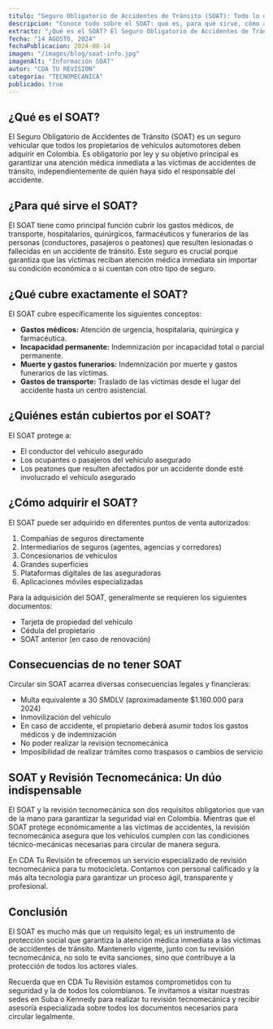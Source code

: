 ```yaml
---
titulo: "Seguro Obligatorio de Accidentes de Tránsito (SOAT): Todo lo que necesitas saber"
descripcion: "Conoce todo sobre el SOAT: qué es, para qué sirve, cómo adquirirlo, qué cubre y por qué es obligatorio para todos los vehículos en Colombia."
extracto: "¿Qué es el SOAT? El Seguro Obligatorio de Accidentes de Tránsito (SOAT) es un seguro vehicular que todos los propietarios de vehículos automotores deben adquirir en Colombia. Es obligatorio por ley y su objetivo principal es garantizar una atención médica..."
fecha: "14 AGOSTO, 2024"
fechaPublicacion: 2024-08-14
imagen: "/images/blog/soat-info.jpg"
imagenAlt: "Información SOAT"
autor: "CDA TU REVISION"
categoria: "TECNOMECANICA"
publicado: true
---
```


## ¿Qué es el SOAT?

El Seguro Obligatorio de Accidentes de Tránsito (SOAT) es un seguro vehicular que todos los propietarios de vehículos automotores deben adquirir en Colombia. Es obligatorio por ley y su objetivo principal es garantizar una atención médica inmediata a las víctimas de accidentes de tránsito, independientemente de quién haya sido el responsable del accidente.

## ¿Para qué sirve el SOAT?

El SOAT tiene como principal función cubrir los gastos médicos, de transporte, hospitalarios, quirúrgicos, farmacéuticos y funerarios de las personas (conductores, pasajeros o peatones) que resulten lesionadas o fallecidas en un accidente de tránsito. Este seguro es crucial porque garantiza que las víctimas reciban atención médica inmediata sin importar su condición económica o si cuentan con otro tipo de seguro.

## ¿Qué cubre exactamente el SOAT?

El SOAT cubre específicamente los siguientes conceptos:

- **Gastos médicos:** Atención de urgencia, hospitalaria, quirúrgica y farmacéutica.
- **Incapacidad permanente:** Indemnización por incapacidad total o parcial permanente.
- **Muerte y gastos funerarios:** Indemnización por muerte y gastos funerarios de las víctimas.
- **Gastos de transporte:** Traslado de las víctimas desde el lugar del accidente hasta un centro asistencial.

## ¿Quiénes están cubiertos por el SOAT?

El SOAT protege a:

- El conductor del vehículo asegurado
- Los ocupantes o pasajeros del vehículo asegurado
- Los peatones que resulten afectados por un accidente donde esté involucrado el vehículo asegurado

## ¿Cómo adquirir el SOAT?

El SOAT puede ser adquirido en diferentes puntos de venta autorizados:

1. Compañías de seguros directamente
2. Intermediarios de seguros (agentes, agencias y corredores)
3. Concesionarios de vehículos
4. Grandes superficies
5. Plataformas digitales de las aseguradoras
6. Aplicaciones móviles especializadas

Para la adquisición del SOAT, generalmente se requieren los siguientes documentos:

- Tarjeta de propiedad del vehículo
- Cédula del propietario
- SOAT anterior (en caso de renovación)

## Consecuencias de no tener SOAT

Circular sin SOAT acarrea diversas consecuencias legales y financieras:

- Multa equivalente a 30 SMDLV (aproximadamente $1.160.000 para 2024)
- Inmovilización del vehículo
- En caso de accidente, el propietario deberá asumir todos los gastos médicos y de indemnización
- No poder realizar la revisión tecnomecánica
- Imposibilidad de realizar trámites como traspasos o cambios de servicio

## SOAT y Revisión Tecnomecánica: Un dúo indispensable

El SOAT y la revisión tecnomecánica son dos requisitos obligatorios que van de la mano para garantizar la seguridad vial en Colombia. Mientras que el SOAT protege económicamente a las víctimas de accidentes, la revisión tecnomecánica asegura que los vehículos cumplen con las condiciones técnico-mecánicas necesarias para circular de manera segura.

En CDA Tu Revisión te ofrecemos un servicio especializado de revisión tecnomecánica para tu motocicleta. Contamos con personal calificado y la más alta tecnología para garantizar un proceso ágil, transparente y profesional.

## Conclusión

El SOAT es mucho más que un requisito legal; es un instrumento de protección social que garantiza la atención médica inmediata a las víctimas de accidentes de tránsito. Mantenerlo vigente, junto con tu revisión tecnomecánica, no solo te evita sanciones, sino que contribuye a la protección de todos los actores viales.

Recuerda que en CDA Tu Revisión estamos comprometidos con tu seguridad y la de todos los colombianos. Te invitamos a visitar nuestras sedes en Suba o Kennedy para realizar tu revisión tecnomecánica y recibir asesoría especializada sobre todos los documentos necesarios para circular legalmente.
